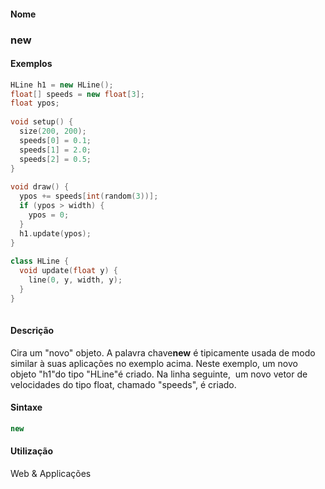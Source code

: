
#### Nome
### new

#### Exemplos

```pde
HLine h1 = new HLine(); 
float[] speeds = new float[3]; 
float ypos; 
 
void setup() { 
  size(200, 200); 
  speeds[0] = 0.1; 
  speeds[1] = 2.0; 
  speeds[2] = 0.5; 
} 
 
void draw() { 
  ypos += speeds[int(random(3))]; 
  if (ypos > width) { 
    ypos = 0; 
  } 
  h1.update(ypos); 
} 
 
class HLine { 
  void update(float y) { 
    line(0, y, width, y); 
  } 
} 
 

```

#### Descrição
Cira um "novo" objeto. A palavra chave**new**
é tipicamente usada de modo similar à suas
aplicações no exemplo acima. Neste exemplo, um novo
objeto "h1"do tipo "HLine"é criado. Na linha seguinte,  um
novo vetor de velocidades do tipo float, chamado "speeds", é
criado.

#### Sintaxe
```pde
new 

```

#### Utilização

	
Web & Applicações
